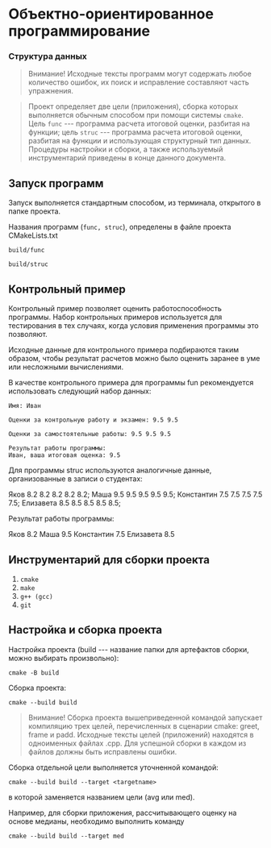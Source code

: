 # Объектно-ориентированное программирование

### Структура данных

>  Внимание! Исходные тексты программ могут содержать любое количество ошибок, их поиск и исправление составляют часть упражнения.

>  Проект определяет две цели (приложения), сборка которых выполняется обычным способом при помощи системы `cmake`.  
>  Цель `func` --- программа расчета итоговой оценки, разбитая на функции;
>  цель `struc` --- программа расчета итоговой оценки, разбитая на функции и использующая структурный тип данных.  
>  Процедуры настройки и сборки, а также используемый инструментарий приведены в конце данного документа.


## Запуск программ

Запуск выполняется стандартным способом, из терминала, открытого в папке проекта.

Названия программ (`func, struc`), определены в файле проекта CMakeLists.txt

`build/func`

`build/struc`


## Контрольный пример

Контрольный пример позволяет оценить работоспособность программы.
Набор контрольных примеров используется для тестирования в тех случаях, когда условия применения программы это позволяют.

Исходные данные для контрольного примера подбираются таким образом, чтобы результат расчетов можно было оценить заранее в уме или несложными вычислениями.

В качестве контрольного примера для программы fun рекомендуется использовать следующий набор данных:

~~~
Имя: Иван

Оценки за контрольную работу и экзамен: 9.5 9.5

Оценки за самостоятельные работы: 9.5 9.5 9.5

Результат работы программы:
Иван, ваша итоговая оценка: 9.5
~~~

Для программы struc используются аналогичные данные, организованные в записи о студентах:

Яков 8.2 8.2 8.2 8.2 8.2;
Маша 9.5 9.5 9.5 9.5 9.5;
Константин 7.5 7.5 7.5 7.5 7.5;
Елизавета 8.5 8.5 8.5 8.5 8.5;

Результат работы программы:

Яков       8.2
Маша       9.5
Константин 7.5
Елизавета  8.5


## Инструментарий для сборки проекта

1. `cmake`
1. `make`
1. `g++ (gcc)`
1. `git`


## Настройка и сборка проекта

Настройка проекта (build --- название папки для артефактов сборки, можно выбирать произвольно):

`cmake -B build`

Сборка проекта:

`cmake --build build`

> Внимание! Сборка проекта вышеприведенной командой запускает компиляцию трех целей, перечисленных в сценарии cmake: greet, frame и padd.
> Исходные тексты целей (приложений) находятся в одноименных файлах .cpp.
> Для успешной сборки в каждом из файлов должны быть исправлены ошибки.

Сборка отдельной цели выполняется уточненной командой:

`cmake --build build --target <targetname>`

в которой <targetname> заменяется названием цели (avg или med).

Например, для сборки приложения, рассчитывающего оценку на основе медианы, необходимо выполнить команду

`cmake --build build --target med`

